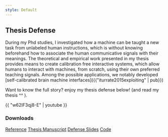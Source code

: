 ```yaml
---
style: Default
---
```


## Thesis Defense

During my Phd studies, I investigated how a machine can be taught a new task from unlabeled human instructions, which is without knowing beforehand how to associate the human communicative signals with their meanings. The theoretical and empirical work presented in my thesis provides means to create calibration free interactive systems, which allow humans to interact with machines, from scratch, using their own preferred teaching signals. Among the possible applications, we notably developed [self-calibrated brain machine interfaces]({{"iturrate2015exploiting" | pub}})

Want to know the full story? enjoy my thesis defense below! (and read my thesis ^^ ).

{{ "w62IF3qj8-E" | youtube }}

### Downloads

<div>
<a href="{{"grizou2014learning" | pub}}" class="btn btn-default" role="button">Reference</a>
<a href="https://github.com/jgrizou/thesis_manuscript/releases/download/final/thesis.pdf" class="btn btn-default" role="button">Thesis Manuscript</a>
<a href="https://github.com/jgrizou/thesis_manuscript/releases/download/final/defense_slides.pdf" class="btn btn-default" role="button">Defense Slides</a>
<a href="https://github.com/jgrizou/thesis_code" target="_blank" class="btn btn-default" role="button">Code</a>
</div>
